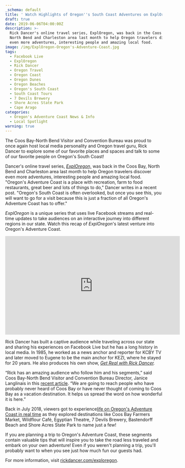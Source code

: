 ```yaml
---
_schema: default
title: ' Watch Highlights of Oregon''s South Coast Adventures on ExplOregon Online Travel Series '
draft: true
date: 2019-06-06T04:00:00Z
description: >-
  Rick Dancer's online travel series, ExplOregon, was back in the Coos Bay,
  North Bend and Charleston area last month to help Oregon travelers discover
  even more adventures, interesting people and amazing local food.
image: /img/ExplOregon-Oregon's-Adventure-Coast.jpg
tags:
  - Facebook Live
  - ExplOregon
  - Rick Dancer
  - Oregon Travel
  - Oregon Coast
  - Oregon Dunes
  - Oregon Beaches
  - Oregon's South Coast
  - South Coast Tours
  - 7 Devils Brewery
  - Shore Acres State Park
  - Cape Arago
categories:
  - Oregon's Adventure Coast News & Info
  - Local Spotlight
warning: true
---
```

The Coos Bay-North Bend Visitor and Convention Bureau was proud to once again host local media personality and Oregon travel guru, Rick Dancer to explore some of our favorite places and spaces and talk to some of our favorite people on Oregon's South Coast!

Dancer's online travel series, [*ExplOregon,*](https://www.facebook.com/ExplOregon-The-Back-Stories-110944429810670/) was back in the Coos Bay, North Bend and Charleston area last month to help Oregon travelers discover even more adventures, interesting people and amazing local food. "Oregon's Adventure Coast is a place with recreation, farm to food restaurants, great beer and lots of things to do," Dancer writes in a recent post. "Oregon's South Coast is often overlooked, but once you see this, you will want to go for a visit because this is just a fraction of all Oregon's Adventure Coast has to offer."

*ExplOregon* is a unique series that uses live Facebook streams and real-time updates to take audiences on an interactive journey into different regions in our state. Watch this recap of *ExplOregon*'s latest venture into Oregon's Adventure Coast.

<iframe width="560" height="315" src="https://www.youtube.com/embed/VjgBwUwrFHA" frameborder="0" allow="accelerometer; autoplay; encrypted-media; gyroscope; picture-in-picture" allowfullscreen=""></iframe>

Rick Dancer has built a captive audience while traveling across our state and sharing his experiences on Facebook Live but he has a long history in local media. In 1985, he worked as a news anchor and reporter for KCBY TV and later moved to Eugene to be the main anchor for KEZI, where he stayed for 20 years. He also produces his own show, [*Get Real with Rick Dancer*](https://rickdancer.com/)*.*

“Rick has an amazing audience who follow him and his segments,” said Coos Bay-North Bend Visitor and Convention Bureau Director, Janice Langlinais in this [recent article](https://theworldlink.com/news/local/online-travel-series-rolls-into-town-to-show-off-what/article_69491aa8-4133-5050-9d22-9c19a9ba6005.html). “We are going to reach people who have probably never heard of Coos Bay or have never thought of coming to Coos Bay as a vacation destination. It helps us spread the word on how wonderful it is here.”

Back in July 2018, viewers got to experience[life on Oregon's Adventure Coast in real time](https://oregonsadventurecoast.com/blog/live-from-oregons-adventure-coast-25-experiences-with-that-oregon-life/) as they explored destinations like Coos Bay Farmers Market,&nbsp;Wildflour Café,&nbsp;Egyptian Theatre,&nbsp;7 Devils Brewery, Bastendorff Beach and Shore Acres State Park to name just a few!

If you are planning a trip to Oregon's Adventure Coast, these segments contain valuable tips that will inspire you to take the road less traveled and embark  on your own adventure!  Even if you weren't planning a trip, you'll probably want to when you see just how much fun our guests had.

For more information, visit [rickdancer.com/exploregon](https://rickdancer.com/exploregon-the-back-stories/ "https://rickdancer.com/exploregon-the-back-stories/").
